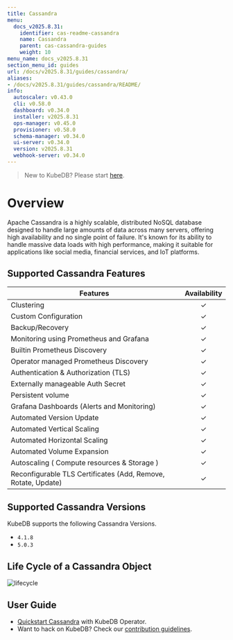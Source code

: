 ```yaml
---
title: Cassandra
menu:
  docs_v2025.8.31:
    identifier: cas-readme-cassandra
    name: Cassandra
    parent: cas-cassandra-guides
    weight: 10
menu_name: docs_v2025.8.31
section_menu_id: guides
url: /docs/v2025.8.31/guides/cassandra/
aliases:
- /docs/v2025.8.31/guides/cassandra/README/
info:
  autoscaler: v0.43.0
  cli: v0.58.0
  dashboard: v0.34.0
  installer: v2025.8.31
  ops-manager: v0.45.0
  provisioner: v0.58.0
  schema-manager: v0.34.0
  ui-server: v0.34.0
  version: v2025.8.31
  webhook-server: v0.34.0
---
```


> New to KubeDB? Please start [here](/docs/v2025.8.31/README).

# Overview 

Apache Cassandra is a highly scalable, distributed NoSQL database designed to handle large amounts of data across many servers, offering high availability and no single point of failure. It's known for its ability to handle massive data loads with high performance, making it suitable for applications like social media, financial services, and IoT platforms.
## Supported Cassandra Features

| Features                                                      | Availability |
|---------------------------------------------------------------|:------------:|
| Clustering                                                    |   &#10003;   |
| Custom Configuration                                          |   &#10003;   |
| Backup/Recovery                                               |   &#10003;   |
| Monitoring using Prometheus and Grafana                       |   &#10003;   |
| Builtin Prometheus Discovery                                  |   &#10003;   |
| Operator managed Prometheus Discovery                         |   &#10003;   |
| Authentication & Authorization (TLS)                          |   &#10003;   |
| Externally manageable Auth Secret                             |   &#10003;   |
| Persistent volume                                             |   &#10003;   |
| Grafana Dashboards (Alerts and Monitoring)                    |   &#10003;   |
| Automated Version Update                                      |   &#10003;   |
| Automated Vertical Scaling                                    |   &#10003;   |
| Automated Horizontal Scaling                                  |   &#10003;   |
| Automated Volume Expansion                                    |   &#10003;   |
| Autoscaling ( Compute resources & Storage )                   |   &#10003;   |
| Reconfigurable TLS Certificates (Add, Remove, Rotate, Update) |   &#10003;   |

## Supported Cassandra Versions

KubeDB supports the following Cassandra Versions.
- `4.1.8`
- `5.0.3`

## Life Cycle of a Cassandra Object

<!---
ref : https://cacoo.com/diagrams/4PxSEzhFdNJRIbIb/0281B
--->

<p text-align="center">
    <img alt="lifecycle"  src="/docs/v2025.8.31/images/cassandra/lifecycle.png" >
</p>

## User Guide

- [Quickstart Cassandra](/docs/v2025.8.31/guides/cassandra/quickstart/guide/quickstart) with KubeDB Operator.
- Want to hack on KubeDB? Check our [contribution guidelines](/docs/v2025.8.31/CONTRIBUTING).